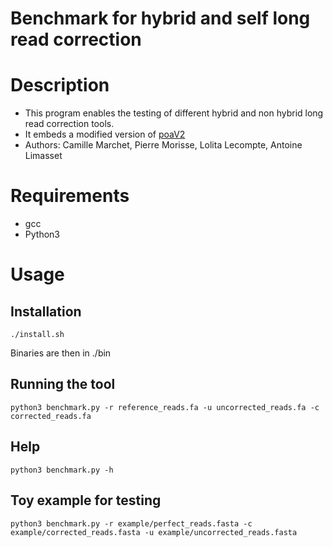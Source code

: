 Benchmark for hybrid and self long read correction
=================================================

# Description
* This program enables the testing of different hybrid and non hybrid long read correction tools.
* It embeds a modified version of [poaV2](https://sourceforge.net/projects/poamsa/)
* Authors: Camille Marchet, Pierre Morisse, Lolita Lecompte, Antoine Limasset


# Requirements
* gcc
* Python3

# Usage

## Installation

	./install.sh

Binaries are then in ./bin

## Running the tool

	python3 benchmark.py -r reference_reads.fa -u uncorrected_reads.fa -c corrected_reads.fa

## Help

	python3 benchmark.py -h

## Toy example for testing

	python3 benchmark.py -r example/perfect_reads.fasta -c example/corrected_reads.fasta -u example/uncorrected_reads.fasta
